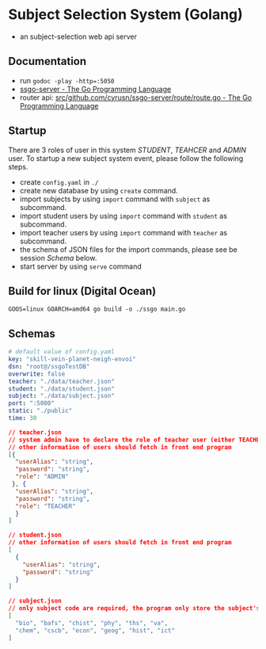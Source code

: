 # Subject Selection System (Golang)

- an subject-selection web api server

## Documentation
- run `godoc -play -http=:5050`
- [ssgo-server - The Go Programming Language](http://localhost:5050/pkg/github.com/cyrusn/ssgo-server//)
- router api: [src/github.com/cyrusn/ssgo-server/route/route.go - The Go Programming Language](http://localhost:5050/src/github.com/cyrusn/ssgo-server//route/route.go?s=545:577#L18)


## Startup
There are 3 roles of user in this system *STUDENT*, *TEAHCER* and *ADMIN* user.
To startup a new subject system event, please follow the following steps.
  - create `config.yaml` in `./`
  - create new database by using `create` command.
  - import subjects by using `import` command with `subject` as subcommand.
  - import student users by using `import` command with `student` as subcommand.
  - import teacher users by using `import` command with `teacher` as subcommand.
  - the schema of JSON files for the import commands, please see be session *Schema* below.
  - start server by using `serve` command

## Build for linux (Digital Ocean)
`GOOS=linux GOARCH=amd64 go build -o ./ssgo main.go`

## Schemas
```yaml
# default value of config.yaml
key: "skill-vein-planet-neigh-envoi"
dsn: "root@/ssgoTestDB"
overwrite: false
teacher: "./data/teacher.json"
student: "./data/student.json"
subject: "./data/subject.json"
port: ":5000"
static: "./public"
time: 30

```

```json
// teacher.json
// system admin have to declare the role of teacher user (either TEACHER or STUDENT).
// other information of users should fetch in front end program
[{
  "userAlias": "string",
  "password": "string",
  "role": "ADMIN"
 }, {
  "userAlias": "string",
  "password": "string",
  "role": "TEACHER"
  }
]
```

```json
// student.json
// other information of users should fetch in front end program
[
  {
    "userAlias": "string",
    "password": "string"
  }
]
```

```json
// subject.json
// only subject code are required, the program only store the subject's capacity.
[
  "bio", "bafs", "chist", "phy", "ths", "va",
  "chem", "cscb", "econ", "geog", "hist", "ict"
]
```
